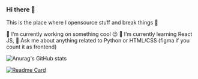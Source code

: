 ### Hi there 👋

This is the place where I opensource stuff and break things 🤣

🔭  I’m currently working on something cool 😉
🌱  I’m currently learning React JS,
💬  Ask me about anything related to Python or HTML/CSS (figma if you count it as frontend)

![Anurag's GitHub stats](https://github-readme-stats.vercel.app/api?username=yashtekavade&show_icons=true&theme=radical)

[![Readme Card](https://github-readme-stats.vercel.app/api/pin/?username=anuraghazra&repo=github-readme-stats)](https://github.com/anuraghazra/github-readme-stats)
